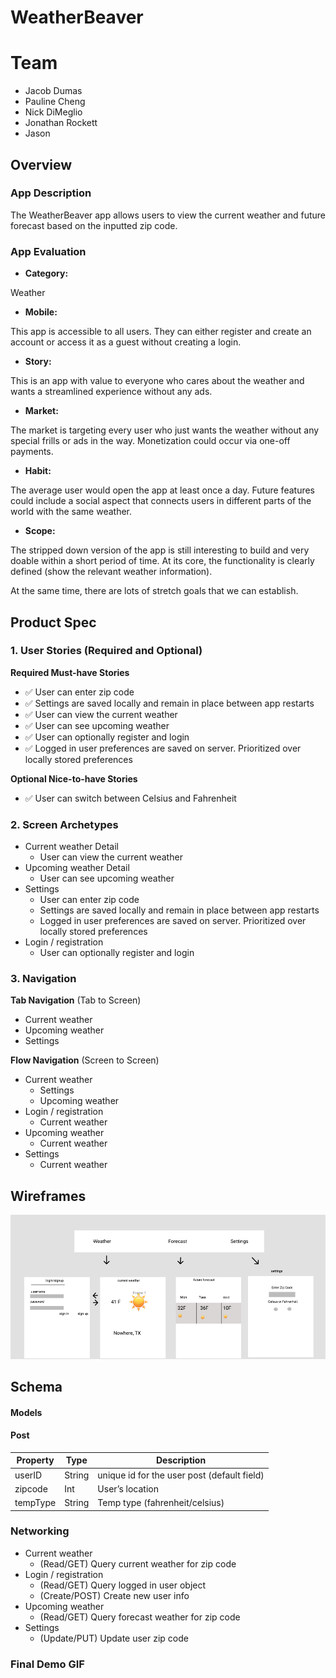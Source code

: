 # WeatherBeaver

# Team
- Jacob Dumas
- Pauline Cheng
- Nick DiMeglio
- Jonathan Rockett
- Jason

## Overview
### App Description

The WeatherBeaver app allows users to view the current weather and future forecast based on the inputted zip code. 

### App Evaluation

- **Category:**

Weather

- **Mobile:**

This app is accessible to all users. They can either register and create an account or access it as a guest without creating a login.

- **Story:**

This is an app with value to everyone who cares about the weather and wants a streamlined experience without any ads.

- **Market:**

The market is targeting every user who just wants the weather without any special frills or ads in the way. Monetization could occur via one-off payments.

- **Habit:**

The average user would open the app at least once a day. Future features could include a social aspect that connects users in different parts of the world with the same weather.

- **Scope:**

The stripped down version of the app is still interesting to build and very doable within a short period of time. At its core, the functionality is clearly defined (show the relevant weather information).

At the same time, there are lots of stretch goals that we can establish.

## Product Spec

### 1. User Stories (Required and Optional)

**Required Must-have Stories**

* ✅ User can enter zip code
* ✅ Settings are saved locally and remain in place between app restarts
* ✅ User can view the current weather
* ✅ User can see upcoming weather
* ✅ User can optionally register and login
* ✅ Logged in user preferences are saved on server. Prioritized over locally stored preferences

**Optional Nice-to-have Stories**
* ✅ User can switch between Celsius and Fahrenheit 


### 2. Screen Archetypes

* Current weather Detail 
   * User can view the current weather
* Upcoming weather Detail
   * User can see upcoming weather
* Settings
   * User can enter zip code
   * Settings are saved locally and remain in place between app restarts
   * Logged in user preferences are saved on server. Prioritized over locally stored preferences
* Login / registration
   * User can optionally register and login

### 3. Navigation

**Tab Navigation** (Tab to Screen)

* Current weather
* Upcoming weather
* Settings

**Flow Navigation** (Screen to Screen)

* Current weather
   * Settings
   * Upcoming weather
* Login / registration
  * Current weather
* Upcoming weather
   * Current weather
* Settings
   * Current weather

## Wireframes

<img src="wireframe.png">




## Schema 
#### Models
#### Post

   | Property      | Type     | Description |
   | ------------- | -------- | ------------|
   | userID        | String   | unique id for the user post (default field) |
   | zipcode       | Int      | User’s location |
   | tempType      | String   | Temp type (fahrenheit/celsius) |

### Networking

* Current weather
   * (Read/GET) Query current weather for zip code
* Login / registration
  * (Read/GET) Query logged in user object
  * (Create/POST) Create new user info
* Upcoming weather
   * (Read/GET) Query forecast weather for zip code
* Settings
   * (Update/PUT) Update user zip code

### Final Demo GIF
